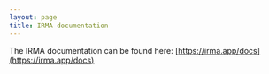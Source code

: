 ```yaml
---
layout: page
title: IRMA documentation
---
```


The IRMA documentation can be found here: [https://irma.app/docs](https://irma.app/docs)

<!---
IRMA is a distributed, attribute-based authentication platform which is very privacy-friendly.
It is at its core an implementation of the [Idemix attribute-based credential scheme](https://eprint.iacr.org/2001/019).
This page provides a short technical overview of IRMA.
You can find more general information on the IRMA project [here](https://privacybydesign.foundation/irma-en).
A much more detailed technical introduction to IRMA is available [here](/docs/irma.html).
All other technical IRMA documentation can be found [here](https://privacybydesign.foundation/documentation).

## IRMA client
Users will need an IRMA client to manage their attributes.
Currently, there are two client implementations of IRMA.
A [smart card version](https://github.com/privacybydesign/idemix_terminal)
which is no longer maintained, and a much newer and more versatile Android and iOS app.

### IRMA app
The IRMA app is currently the only maintained IRMA client.
The IRMA app is available for download directly from the [Google Play store](https://play.google.com/store/apps/details?id=org.irmacard.cardemu) and from the [Apple App Store](https://itunes.apple.com/us/app/irma-authentication/id1294092994).
If you have no access to the Google Play store, or do not wish to get the app from there,
you can also find a binary [here](https://privacybydesign.foundation/irma.apk).
Alternatively, you can build the app from the publicly available [source code](https://github.com/privacybydesign/irma_mobile).
Be aware that only an install via the app store will automatically update to the newest version.

After installing the app, users obtain their first credentials through a registration process.
After obtaining attributes, users can use them to authenticate to service providers.
Several demos can be found on [here](https://privacybydesign.foundation/demo-en/).

More information on installing and using the IRMA app can be found [here](https://privacybydesign.foundation/irma-begin/).

## Verifying and Issuing credentials
If you want to verify and/or issue credentials you can use the following projects.

### [IRMA API server](https://github.com/privacybydesign/irma_api_server)
The [API server](https://github.com/privacybydesign/irma_api_server) handles all IRMA-specific
cryptographic details of issuing and verifying attributes on behalf of the service or
identity provider. It sits between IRMA tokens on the one hand, and authorized service or
identity providers on the other hand. It exposes a RESTful JSON API driven by JWTs for authentication.
The protocol that the IRMA API server and the IRMA Android and iOS apps speak is documented
[here](/protocols/irma-protocol/).
If you wish to run your own API server you can find the code and instructions [here](https://github.com/privacybydesign/irma_api_server).

### [IRMA Javascript client](https://github.com/privacybydesign/irma_js)
[irma_js](https://github.com/privacybydesign/irma_js) is a Javascript client of the
RESTful JSON API offered by the IRMA API server, which does the actual verifying and issuing.
This JavaScript client essentially connects your webpage logic to the verification/issuing
process, making it very easy to deploy IRMA technology on your websites.
The irma_js client can contact our own demo API server, so you can get started with only this JavaScript client.
When that works you can always look into running your own API server.

### IRMA session flow

The following image shows the dataflow between the IRMA software components in a typical IRMA session.

![IRMA flow](images/irmaflow.svg)

Explanation of the steps:

  1. The requestor (i.e., the service or identity provider wanting to verify or issue attributes) provides
     [a JWT](protocols/irma-protocol/#the-protocol) containing an IRMA session request,
     along with success and failure callbacks to `irma_js`
  2. `irma_js` `POST`s the JWT to the API server
  3. The API server replies with an IRMA session token
  4. `irma_js` renders the session token along with the URL to the API server in a QR that the IRMA app scans
  5. The IRMA app contact the API server, and they perform the actual IRMA session
  6. The API server informs `irma_js` of the result (in the case of a successful disclosure session, this includes a JWT containing the disclosed attributes)
  7. `irma_js` informs the requestor via the callbacks provided in step 1, including the disclosed attributes in verification sessions

### Project descriptions

 * [`irma_mobile`](https://github.com/privacybydesign/irma_mobile): A cross-platform iOS and Android mobile IRMA app,
 * [`irmago`](https://github.com/privacybydesign/irmago): the underlying IRMA client implementation in Go; also parses the `irma_configuration` folder, and contains structs that serve as the messages in the IRMA protocol
 * [`irma_api_common`](https://github.com/privacybydesign/irma_api_common): Java library that parses the `irma_configuration` folder; contains our Idemix implementation, and contains classes that serve as the messages in the IRMA protocol
 * [`irma_api_server`](https://github.com/privacybydesign/irma_api_server): server for issuing and verifying attributes
 * [`irma_js`](https://github.com/privacybydesign/irma_js): JavaScript frontend for easy handling of issuing and disclosure sessions with an `irma_api_server`
 * The [`pbdf`](https://github.com/privacybydesign/pbdf-schememanager) and [`irma-demo`](https://github.com/privacybydesign/irma-demo-schememanager) scheme managers contain credential descriptions, issuer descriptions, and public and possibly private keys of issuers, grouped in scheme managers. These should be put in an `irma_configuration` folder for use by the `irma_mobile` app or `irma_api_server`.
* [`gabi`](https://github.com/mhe/gabi), Idemix implementation in Go used by `irmago`.

## Support or Contact
Having trouble with the IRMA usage or development? Contact `irma 'at' privacybydesign.foundation` and we’ll help you sort it out.

--->
